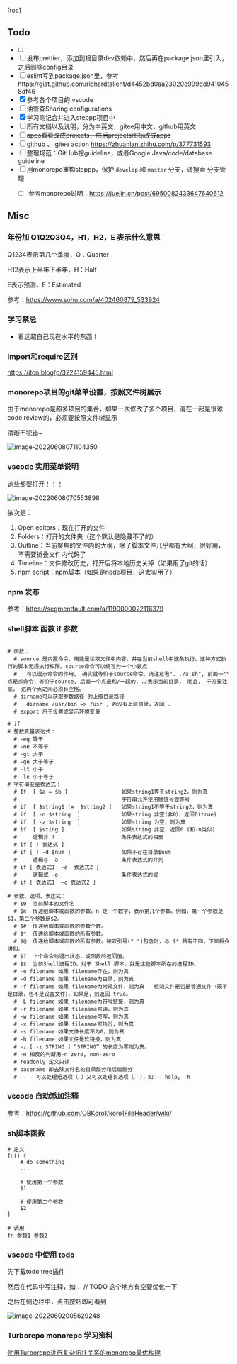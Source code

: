 [toc]



## Todo

- [ ] 
- [ ] 发布prettier，添加到根目录dev依赖中，然后再在package.json里引入，之后删除config目录
- [ ] eslint写到package.json里，参考https://gist.github.com/richardtallent/d4452bd0aa23020e999dd9410458df46 
- [x] 参考各个项目的.vscode
- [ ] 油管查Sharing configurations
- [x] 学习笔记合并进入steppp项目中
- [ ] 所有文档以及说明，分为中英文，gitee用中文，github用英文
- [ ] ~~apps看看改成projects，然后projects图标改成apps~~
- [ ] github 、 gitee action https://zhuanlan.zhihu.com/p/377731593
- [ ] 整理规范：GitHub搜guideline，或者Google Java/code/database guideline
- [ ] 用monorepo重构steppp，保护 `develop` 和 `master` 分支，请搜索 分支管理
  - [ ] 参考monorepo说明：https://juejin.cn/post/6950082433647640612





## Misc







### 年份加 Q1Q2Q3Q4，H1，H2，E 表示什么意思

Q1234表示第几个季度，Q：Quarter

H12表示上半年下半年，H：Half

E表示预测，E：Estimated

参考：https://www.sohu.com/a/402460879_533924





### 学习禁忌

- 看远超自己现在水平的东西！



### import和require区别

https://itcn.blog/p/3224159445.html



### monorepo项目的git菜单设置，按照文件树展示

由于monorepo是超多项目的集合，如果一次修改了多个项目，混在一起是很难code review的，必须要按照文件树显示

清晰不犯错~

![image-20220608071104350](https://raw.githubusercontent.com/vacrain/typora_img/main/2022/2022-06-08_07-11-04_image-20220608071104350.png)



### vscode 实用菜单说明

这些都要打开！！！

![image-20220608070553898](https://raw.githubusercontent.com/vacrain/typora_img/main/2022/2022-06-08_07-05-54_image-20220608070553898.png)



依次是：

1. Open editors：现在打开的文件
2. Folders：打开的文件夹（这个默认是隐藏不了的）
3. Outline：当前聚焦的文件内的大纲，除了脚本文件几乎都有大纲，很好用，不需要折叠文件内代码了
4. Timeline：文件修改历史，打开后将本地历史关掉（如果用了git的话）
5. npm script：npm脚本（如果是node项目，这太实用了）





### npm 发布

参考：https://segmentfault.com/a/1190000022116379





### shell脚本 函数  if 参数

```

# 函数：
  # source 是内置命令，用途是读取文件中内容，并在当前shell中逐条执行。这种方式执行的脚本无须执行权限。source命令可以缩写为一个小数点
  #   可以说点命令的作用， 确实就等价于source命令。请注意看". ./a.sh", 前面一个点是点命令，等价于source, 后面一个点是和/一起的，./表示当前目录， 而且， 千万要注意， 这两个点之间必须有空格。
  # dirname可以获取参数路径 的上级目录路径
  #   dirname /usr/bin => /usr , 若没有上级目录，返回 .
  # export 用于设置或显示环境变量

# if
# 整数变量表达式：
  # -eq 等于
  # -ne 不等于
  # -gt 大于
  # -ge 大于等于
  # -lt 小于
  # -le 小于等于
# 字符串变量表达式：
  # If  [ $a = $b ]                 如果string1等于string2，则为真
  #                                 字符串允许使用赋值号做等号
  # if  [ $string1 !=  $string2 ]   如果string1不等于string2，则为真       
  # if  [ -n $string  ]             如果string 非空(非0），返回0(true)  
  # if  [ -z $string  ]             如果string 为空，则为真
  # if  [ $sting ]                  如果string 非空，返回0 (和-n类似) 
  #     逻辑非 !                     条件表达式的相反
  # if [ ! 表达式 ]
  # if [ ! -d $num ]                如果不存在目录$num
  #     逻辑与 –a                    条件表达式的并列
  # if [ 表达式1  –a  表达式2 ]
  #     逻辑或 -o                    条件表达式的或
  # if [ 表达式1  –o 表达式2 ]

# 参数、选项、表达式：
  # $0 	当前脚本的文件名
  # $n 	传递给脚本或函数的参数。n 是一个数字，表示第几个参数。例如，第一个参数是$1，第二个参数是$2。
  # $# 	传递给脚本或函数的参数个数。
  # $* 	传递给脚本或函数的所有参数。
  # $@ 	传递给脚本或函数的所有参数。被双引号(" ")包含时，与 $* 稍有不同，下面将会讲到。
  # $? 	上个命令的退出状态，或函数的返回值。
  # $$ 	当前Shell进程ID。对于 Shell 脚本，就是这些脚本所在的进程ID。
  # -e filename 如果 filename存在，则为真
  # -d filename 如果 filename为目录，则为真 
  # -f filename 如果 filename为常规文件，则为真   检测文件是否是普通文件（既不是目录，也不是设备文件），如果是，则返回 true。
  # -L filename 如果 filename为符号链接，则为真
  # -r filename 如果 filename可读，则为真 
  # -w filename 如果 filename可写，则为真 
  # -x filename 如果 filename可执行，则为真
  # -s filename 如果文件长度不为0，则为真
  # -h filename 如果文件是软链接，则为真
  # -z [ -z STRING ] “STRING” 的长度为零则为真。
  # -n 相反的判断用-n zero, non-zero
  # readonly 定义只读
  # basename 即去除文件名的目录部分和后缀部分
  # -- - 可以处理短选项（-）又可以处理长选项（--），如：--help, -h

```





### vscode 自动添加注释

参考：https://github.com/OBKoro1/koro1FileHeader/wiki/



### sh脚本函数

```
# 定义
fn() {
	# do something
	...
	
	# 使用第一个参数
	$1
	
	# 使用第二个参数
	$2
}

# 调用
fn 参数1 参数2
```



### vscode 中使用 todo

先下载todo tree插件

然后在代码中写注释，如： // TODO 这个地方有空要优化一下

之后在侧边栏中，点击按钮即可看到

![image-20220602005629248](https://raw.githubusercontent.com/vacrain/typora_img/main/2022/2022-06-02_00-56-29_image-20220602005629248.png)



### Turborepo monorepo  学习资料

[使用Turborepo进行复杂拓扑关系的monorepo最优构建](https://blog.csdn.net/qq_21567385/article/details/122019974)

